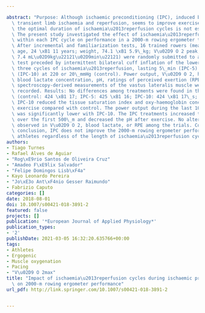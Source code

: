 ---
abstract: "Purpose: Although ischaemic preconditioning (IPC), induced by cycles of\
  \ transient limb ischaemia and reperfusion, seems to improve exercise performance,\
  \ the optimal duration of ischaemia\u2013reperfusion cycles is not established.\
  \ The present study investigated the effect of ischaemia\u2013reperfusion duration\
  \ within each IPC cycle on performance in a 2000-m rowing ergometer test. Methods:\
  \ After incremental and familiarization tests, 16 trained rowers (mean \xB1 SD:\
  \ age, 24 \xB1 11 years; weight, 74.1 \xB1 5.9\_kg; V\u02D9 O 2 peak, 67.2 \xB1\
  \ 7.4 mL\u02D9kg\u22121\u02D9min\u22121) were randomly submitted to a 2000-m rowing\
  \ test preceded by intermittent bilateral cuff inflation of the lower limbs with\
  \ three cycles of ischaemia\u2013reperfusion, lasting 5\_min (IPC-5) or 10\_min\
  \ (IPC-10) at 220 or 20\_mmHg (control). Power output, V\u02D9 O 2, heart rate,\
  \ blood lactate concentration, pH, ratings of perceived exertion (RPE), and near-infrared\
  \ spectroscopy-derived measurements of the vastus lateralis muscle were continuously\
  \ recorded. Results: No differences among treatments were found in the 2000-m test\
  \ (control: 424 \xB1 17; IPC-5: 425 \xB1 16; IPC-10: 424 \xB1 17\_s; P = 0.772).\
  \ IPC-10 reduced the tissue saturation index and oxy-haemoglobin concentration during\
  \ exercise compared with control. The power output during the last 100-m segment\
  \ was significantly lower with IPC-10. The IPC treatments increased the heart rate\
  \ over the first 500\_m and decreased the pH after exercise. No alterations were\
  \ observed in V\u02D9 O 2, blood lactate, or RPE among the trials. Conclusion: In\
  \ conclusion, IPC does not improve the 2000-m rowing ergometer performance of trained\
  \ athletes regardless of the length of ischaemia\u2013reperfusion cycles."
authors:
- Tiago Turnes
- Rafael Alves de Aguiar
- "Rog\xE9rio Santos de Oliveira Cruz"
- "Amadeo F\xE9lix Salvador"
- "Felipe Domingos Lisb\xF4a"
- Kayo Leonardo Pereira
- "Jo\xE3o Ant\xF4nio Gesser Raimundo"
- Fabrizio Caputo
categories: []
date: 2018-08-01
doi: 10.1007/s00421-018-3891-2
featured: false
projects: []
publication: '*European Journal of Applied Physiology*'
publication_types:
- '2'
publishDate: 2021-03-05 16:32:20.635766+00:00
tags:
- Athletes
- Ergogenic
- Muscle oxygenation
- Pacing
- "V\u02D9 O 2max"
title: "Impact of ischaemia\u2013reperfusion cycles during ischaemic preconditioning\
  \ on 2000-m rowing ergometer performance"
url_pdf: http://link.springer.com/10.1007/s00421-018-3891-2

---
